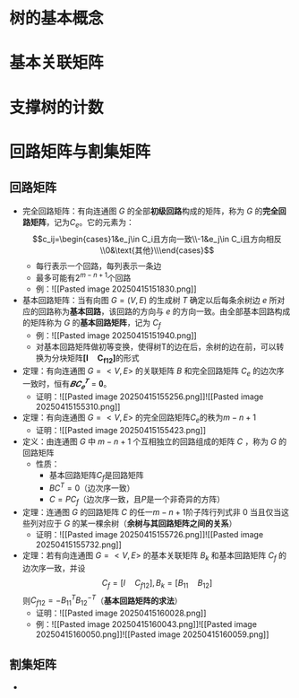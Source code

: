 # 树的基本概念
# 基本关联矩阵
# 支撑树的计数
# 回路矩阵与割集矩阵
## 回路矩阵
- 完全回路矩阵：有向连通图 $G$ 的全部**初级回路**构成的矩阵，称为 $G$ 的**完全回路矩阵**，记为$C_e$。它的元素为：$$c_ij=\begin{cases}1&e_j\in C_i且方向一致\\-1&e_j\in C_i且方向相反\\0&\text{其他}\\\end{cases}$$
	- 每行表示一个回路，每列表示一条边
	- 最多可能有$2^{m-n+1}$个回路
	- 例：![[Pasted image 20250415151830.png]]
- 基本回路矩阵：当有向图 $G = (V , E)$ 的生成树 $T$ 确定以后每条余树边 $e$ 所对应的回路称为**基本回路**，该回路的方向与 $e$ 的方向一致。由全部基本回路构成的矩阵称为 $G$ 的**基本回路矩阵**，记为 $C_f$ 
	- 例：![[Pasted image 20250415151940.png]]
	- 对基本回路矩阵做初等变换，使得树T的边在后，余树的边在前，可以转换为分块矩阵$\pmb{[I\quad C_{f12}]}$的形式
- 定理：有向连通图 $G = <V , E>$ 的关联矩阵 $B$ 和完全回路矩阵 $C_e$ 的边次序一致时，恒有$𝑩𝑪_𝒆^𝑻=𝟎$。
	- 证明：![[Pasted image 20250415155256.png]]![[Pasted image 20250415155310.png]]
- 定理：有向连通图 $G = <V , E>$ 的完全回路矩阵$C_e$的秩为$m-n+1$
	- 证明：![[Pasted image 20250415155423.png]]
- 定义：由连通图 $G$ 中 $m-n +1$ 个互相独立的回路组成的矩阵 $C$ ，称为 $G$ 的回路矩阵
	- 性质：
		- 基本回路矩阵$C_f$是回路矩阵
		- $BC^T=0$（边次序一致）
		- $C=PC_f$（边次序一致，且$P$是一个非奇异的方阵）
- 定理：连通图 $G$ 的回路矩阵 $C$ 的任一$m-n +1$阶子阵行列式非 0 当且仅当这些列对应于 $G$ 的某一棵余树（**余树与其回路矩阵之间的关系**）
	- 证明：![[Pasted image 20250415155726.png]]![[Pasted image 20250415155732.png]]
- 定理：若有向连通图 $G = <V , E>$ 的基本关联矩阵 $B_k$ 和基本回路矩阵 $C_f$ 的边次序一致，并设$$C_f=[I\quad C_{f12}],B_k=[B_{11}\quad B_{12}]$$则$C_{f12}=-B_{11}^TB_{12}^{-T}$（**基本回路矩阵的求法**）
	- 证明：![[Pasted image 20250415160028.png]]
	- 例：![[Pasted image 20250415160043.png]]![[Pasted image 20250415160050.png]]![[Pasted image 20250415160059.png]]
## 割集矩阵
- 